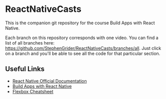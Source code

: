# ReactNativeCasts

This is the companion git repository for the course Build Apps with React Native.

Each branch on this repository corresponds with one video.  You can find a list of all branches here: https://github.com/StephenGrider/ReactNativeCasts/branches/all. Just click on a branch and you'll be able to see all the code for that particular section.

Useful Links
----

* [React Native Official Documentation](https://facebook.github.io/react-native/docs/getting-started.html)
* [Build Apps with React Native](https://www.udemy.com/reactnative/?couponCode=github)
* [Flexbox Cheatsheet](https://css-tricks.com/snippets/css/a-guide-to-flexbox/)
